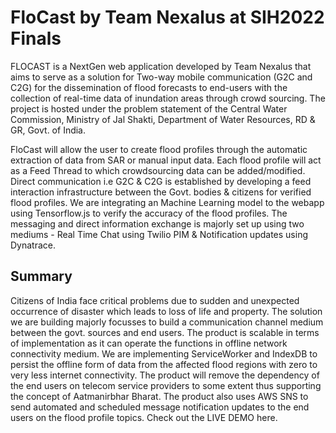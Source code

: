 # FloCast by Team Nexalus at SIH2022 Finals

FLOCAST is a NextGen web application developed by Team Nexalus that aims to serve as a solution for Two-way mobile communication (G2C and C2G) for the dissemination of flood forecasts to end-users with the collection of real-time data of inundation areas through crowd sourcing. The project is hosted under the problem statement of the Central Water Commission, Ministry of Jal Shakti, Department of Water Resources, RD & GR, Govt. of India.

FloCast will allow the user to create flood profiles through the automatic extraction of data from SAR or manual input data. Each flood profile will act as a Feed Thread to which crowdsourcing data can be added/modified. Direct communication i.e G2C & C2G is established by developing a feed interaction infrastructure between the Govt. bodies & citizens for verified flood profiles. We are integrating an Machine Learning model to the webapp using Tensorflow.js to verify the accuracy of the flood profiles. The messaging and direct information exchange is majorly set up using two mediums - Real Time Chat using Twilio PIM & Notification updates using Dynatrace.


## Summary

Citizens of India face critical problems due to sudden and unexpected occurrence of disaster which leads to loss of life and property. The solution we are building majorly focusses to build a communication channel medium between the govt. sources and end users. The product is scalable in terms of implementation as it can operate the functions in offline network connectivity medium. We are implementing ServiceWorker and IndexDB to persist the offline form of data from the affected flood regions with zero to very less internet connectivity. The product will remove the dependency of the end users on telecom service providers to some extent thus supporting the concept of Aatmanirbhar Bharat. The product also uses AWS SNS to send automated and scheduled message notification updates to the end users on the flood profile topics. Check out the LIVE DEMO here.
